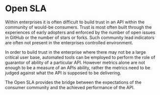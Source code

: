 # Open SLA

Within enterprises it is often difficult to build trust in an API within the community of would-be consumers. Trust is most often built through the experiences of early adopters and enforced by the number of open issues in GitHub or the number of stars or forks. Such community lead indicators are often not present in the enterprises controlled environment.

In order to build trust in the enterprise where there may not be a large critical user base, automated tools can be employed to perform the role of guarantor of ability of a particular API. However metrics alone are not enough to be a measure of an APIs ability, rather the metrics need to be judged against what the API is supposed to be delivering.

The Open SLA provides the bridge between the expectations of the consumer community and the achieved performance of the API.
